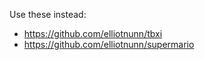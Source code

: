 Use these instead:

- https://github.com/elliotnunn/tbxi
- https://github.com/elliotnunn/supermario
